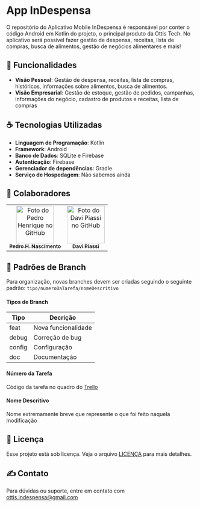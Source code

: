 # App InDespensa
O repositório do Aplicativo Mobile InDespensa é responsável por conter o código Android em Kotlin do projeto, o principal produto da Ottis Tech. No aplicativo será possível fazer gestão de despensa, receitas, lista de compras, busca de alimentos, gestão de negócios alimentares e mais!

## 🚀 Funcionalidades 
- **Visão Pessoal**: Gestão de despensa, receitas, lista de compras, históricos, informações sobre alimentos, busca de alimentos.
- **Visão Empresarial**: Gestão de estoque, gestão de pedidos, campanhas, informações do negócio, cadastro de produtos e receitas, lista de compras

## ☕ Tecnologias Utilizadas
- **Linguagem de Programação**: Kotlin
- **Framework**: Android
- **Banco de Dados**: SQLite e Firebase
- **Autenticação**: Firebase
- **Gerenciador de dependências**: Gradle
- **Serviço de Hospedagem**: Não sabemos ainda

## 🤝 Colaboradores
<table>
  <tr>
    <td align="center">
      <a href="https://github.com/pedroggwp" title="Perfil do Pedro H. Nascimento">
        <img src="https://github.com/pedroggwp.png" width="100px;" alt="Foto do Pedro Henrique no GitHub"/><br>
        <sub>
          <b>Pedro H. Nascimento</b>
        </sub>
      </a>
    </td>
    <td align="center">
      <a href="https://github.com/Davipiassi" title="Perfil do Davi Piassi">
        <img src="https://github.com/Davipiassi.png" width="100px;" alt="Foto do Davi Piassi no GitHub"/><br>
        <sub>
          <b>Davi Piassi</b>
        </sub>
      </a>
    </td>
  </tr>
</table>

## 🔡 Padrões de Branch
Para organização, novas branches devem ser criadas seguindo o seguinte padrão: `tipo/numeroDaTarefa/nomeDescritivo`
#### Tipos de Branch
| Tipo   | Decrição            |
| ------ | ------------------- |
| feat   | Nova funcionalidade | 
| debug  | Correção de bug     |
| config | Configuração        |
| doc    | Documentação        |
#### Número da Tarefa
Código da tarefa no quadro do [Trello](https://trello.com/b/5BLwrWfB/indespensa)
#### Nome Descritivo
Nome extremamente breve que represente o que foi feito naquela modificação

## 📝 Licença
Esse projeto está sob licença. Veja o arquivo [LICENÇA](LICENSE) para mais detalhes.

## ✍ Contato
Para dúvidas ou suporte, entre em contato com ottis.indespensa@gmail.com
